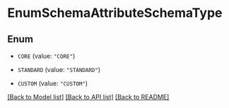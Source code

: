 # EnumSchemaAttributeSchemaType

## Enum


* `CORE` (value: `"CORE"`)

* `STANDARD` (value: `"STANDARD"`)

* `CUSTOM` (value: `"CUSTOM"`)


[[Back to Model list]](../README.md#documentation-for-models) [[Back to API list]](../README.md#documentation-for-api-endpoints) [[Back to README]](../README.md)


